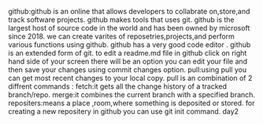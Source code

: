 github:github is an online that allows developers to collabrate on,store,and track software projects.
github makes tools that uses git.
github is the largest host of source code in the world and has been owned by microsoft since 2018.
we can create varites of reposetries,projects,and perform various functions using github.
github has a very good code editor .
github is an extended form of git.
to edit a readme.md file in github click on right hand side of your screen there will be an option you can edit your file and then save your changes using commit changes option.
pull:using pull you can get most recent changes to your local copy.
pull is an combination of 2 diffrent commands :
fetch:it gets all the change history of a tracked branch/repo.
merge:it combines the current branch with a specified branch.
repositers:means a place ,room,where something is deposited or stored.
for creating a new repositery in github you can use git init command.
day2
